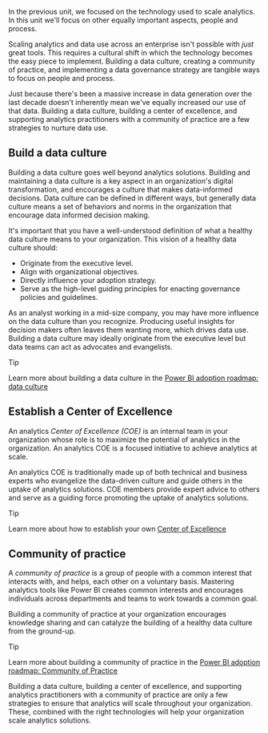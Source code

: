 In the previous unit, we focused on the technology used to scale analytics. In this unit we'll focus on other equally important aspects, people and process.

Scaling analytics and data use across an enterprise isn't possible with *just* great tools. This requires a cultural shift in which the technology becomes the easy piece to implement. Building a data culture, creating a community of practice, and implementing a data governance strategy are tangible ways to focus on people and process.

Just because there's been a massive increase in data generation over the last decade doesn't inherently mean we've equally increased our use of that data. Building a data culture, building a center of excellence, and supporting analytics practitioners with a community of practice are a few strategies to nurture data use.

## Build a data culture

Building a data culture goes well beyond analytics solutions. Building and maintaining a data culture is a key aspect in an organization's digital transformation, and encourages a culture that makes data-informed decisions. Data culture can be defined in different ways, but generally data culture means a set of behaviors and norms in the organization that encourage data informed decision making.

It's important that you have a well-understood definition of what a healthy data culture means to your organization. This vision of a healthy data culture should:

- Originate from the executive level.
- Align with organizational objectives.
- Directly influence your adoption strategy.
- Serve as the high-level guiding principles for enacting governance policies and guidelines.

As an analyst working in a mid-size company, you may have more influence on the data culture than you recognize. Producing useful insights for decision makers often leaves them wanting more, which drives data use. Building a data culture may ideally originate from the executive level but data teams can act as advocates and evangelists.

> [!TIP]
> Learn more about building a data culture in the [Power BI adoption roadmap: data culture](/power-bi/guidance/powerbi-adoption-roadmap-data-culture)

## Establish a Center of Excellence

An analytics *Center of Excellence (COE)* is an internal team in your organization whose role is to maximize the potential of analytics in the organization. An analytics COE is a focused initiative to achieve analytics at scale.

An analytics COE is traditionally made up of both technical and business experts who evangelize the data-driven culture and guide others in the uptake of analytics solutions. COE members provide expert advice to others and serve as a guiding force promoting the uptake of analytics solutions.

> [!TIP]
> Learn more about how to establish your own [Center of Excellence](/power-bi/guidance/powerbi-adoption-roadmap-center-of-excellence)

## Community of practice

A *community of practice* is a group of people with a common interest that interacts with, and helps, each other on a voluntary basis. Mastering analytics tools like Power BI creates common interests and encourages individuals across departments and teams to work towards a common goal.

Building a community of practice at your organization encourages knowledge sharing and can catalyze the building of a healthy data culture from the ground-up. 

> [!TIP]
> Learn more about building a community of practice in the [Power BI adoption roadmap: Community of Practice](/power-bi/guidance/powerbi-adoption-roadmap-community-of-practice)

Building a data culture, building a center of excellence, and supporting analytics practitioners with a community of practice are only a few strategies to ensure that analytics will scale throughout your organization. These, combined with the right technologies will help your organization scale analytics solutions.